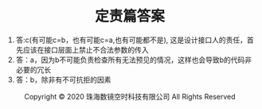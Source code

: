 # <center>定责篇答案</center>

1. 答:c(有可能c=b，也有可能c=a,也有可能都不是), 这是设计接口人的责任，首先应该在接口层面上禁止不合法参数的传入
2. 答：a，因为b不可能负责检查所有无法预见的情况，这样也会导致b的代码非必要的冗长
3. 答：b，除非有不可抗拒的因素

<center> Copyright © 2020 珠海数镜空时科技有限公司 All Rights Reserved</center>